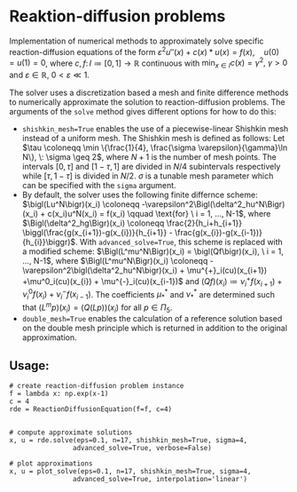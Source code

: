 # Reaktion-diffusion problems

Implementation of numerical methods to approximately solve specific reaction-diffusion equations of the form $\varepsilon^2 u''(x) + c(x)*u(x) = f(x), \quad u(0) = u(1) = 0$, where $c, f \colon I \coloneqq [0, 1] \rightarrow \mathbb{R}$ continuous with $\min_{x \in I} c(x) = \gamma^2, \: \gamma > 0$ and $\varepsilon \in \mathbb{R}, \: 0 < \varepsilon \ll 1$.

The solver uses a discretization based a mesh and finite difference methods to numerically approximate the solution to reaction-diffusion problems. The arguments of the `solve` method gives different options for how to do this:

- `shishkin_mesh=True` enables the use of a piecewise-linear Shishkin mesh instead of a uniform mesh. The Shishkin mesh is defined as follows: Let  $\tau \coloneqq \min \{\frac{1}{4}, \frac{\sigma \varepsilon}{\gamma}\ln N\}, \: \sigma \geq 2$, where $N+1$ is the number of mesh points. The intervals $[0, \tau]$ and $[1- \tau, 1]$ are divided in $N/4$ subintervals respectively while $[\tau, 1- \tau]$ is divided in $N/2$. $\sigma$ is a tunable mesh parameter which can be specified with the `sigma` argument.
- By default, the solver uses the following finite differnce scheme: $\bigl(Lu^N\bigr)(x_i) \coloneqq -\varepsilon^2\Bigl(\delta^2_hu^N\Bigr)(x_i) + c(x_i)u^N(x_i) = f(x_i) \qquad \text{for} \ i = 1, ..., N-1$, where $\Bigl(\delta^2_hg\Bigr)(x_i) \coloneqq \frac{2}{h_i+h_{i+1}} \biggl(\frac{g(x_{i+1})-g(x_{i})}{h_{i+1}} - \frac{g(x_{i})-g(x_{i-1})}{h_{i}}\biggr)$. With `advanced_solve=True`, this scheme is replaced with a modified scheme: $\Bigl(L^mu^N\Bigr)(x_i) = \bigl(Qf\bigr)(x_i), \ i = 1, ..., N-1$, where 
$\Bigl(L^mu^N\Bigr)(x_i) \coloneqq -\varepsilon^2\bigl(\delta^2_hu^N\bigr)(x_i) + \mu^{+}_i(cu)(x_{i+1}) +\mu^0_i(cu)(x_{i}) + \mu^{-}_i(cu)(x_{i-1})$ and $\bigl(Qf\bigr)(x_i) \coloneqq  \nu^{+}_if(x_{i+1}) + \nu^0_if(x_{i}) + \nu^{-}_if(x_{i-1})$. The coefficients $\mu^{*}_*$ and $\nu^{*}_*$ are determined such that $\bigl(L^mp\bigr)(x_i) = \bigl(Q(Lp)\bigr)(x_i)$ for all $p \in \Pi_5$.
- `double_mesh=True` enables the calculation of a reference solution based on the double mesh principle which is returned in addition to the original approximation.

## Usage:

```
# create reaction-diffusion problem instance
f = lambda x: np.exp(x-1) 
c = 4
rde = ReactionDiffusionEquation(f=f, c=4)


# compute approximate solutions
x, u = rde.solve(eps=0.1, n=17, shishkin_mesh=True, sigma=4, 
                advanced_solve=True, verbose=False)

# plot approximations
x, u = plot_solve(eps=0.1, n=17, shishkin_mesh=True, sigma=4, 
                advanced_solve=True, interpolation='linear')
```


